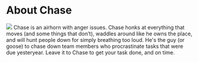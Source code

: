 # About Chase
<img src="./assets/chase_logo.png" />
Chase is an airhorn with anger issues. Chase honks at everything that moves (and some things that don’t), waddles around like he owns the place, and will hunt people down for simply breathing too loud. He's the guy (or goose) to chase down team members who procrastinate tasks that were due yesteryear.
Leave it to Chase to get your task done, and on time.